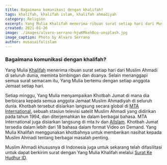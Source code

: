 ```yaml
---
title: Bagaimana komunikasi dengan khalifah?
tags: khalifah, khalifah islam, khalifah ahmadiyah
category: Religion
excerpt: Yang Mulia Khalifah menerima ribuan surat setiap hari dari Muslim Ahmadi di seluruh dunia, meminta bimbingan dan doanya. Selain menanggapi semua surat semacam itu, Yang Mulia bertemu dengan setiap anggota Jemaat setiap hari.
created: 2021-01-26
image: ./images/alvaro-serrano-hjwKMkehBco-unsplash.jpg
image_caption: Photo by Alvaro Serrano
author: musasaifulislam
---
```


### Bagaimana komunikasi dengan khalifah?
Yang Mulia [Khalifah](/post/khalifah) menerima ribuan surat setiap hari dari Muslim Ahmadi di seluruh dunia, meminta bimbingan dan doanya. Selain menanggapi semua surat semacam itu, Yang Mulia bertemu dengan setiap anggota Jemaat setiap hari.

Setiap minggu, Yang Mulia menyampaikan Khotbah Jumat di mana dia berbicara kepada semua anggota Jemaat Muslim Ahmadiyah di seluruh dunia. Khotbah tersebut disiarkan langsung secara global di [MTA International](https://mta.tv), sebuah stasiun televisi satelit Muslim Ahmadi yang didirikan pada tahun 1994, dan diterjemahkan ke dalam berbagai bahasa. MTA International juga disiarkan langsung di mta.tv dan [AlIslam](https://alislam.org). Khotbah Jumat tersedia dalam lebih dari 18 bahasa dalam format Video on Demand. Yang Mulia Khalifah menggunakan khotbahnya untuk memberikan nasihat kepada Muslim Ahmadi tentang berbagai masalah penting.

Muslim Ahmadi khususnya di Indonesia juga untuk sekarang telah difasilitasi untuk dapat berkirim surat dengan Yang Mulia Khalifah melalui [Surat Ke Hudhur ID](https://suratkehudhur.id/).